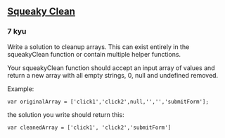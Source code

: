 <h2><a href=https://www.codewars.com/kata/53a8beaca9198e77b9000309/train/javascript target="_blank">Squeaky Clean</a></h2><h3>7 kyu</h3><p>Write a solution to cleanup arrays. This can exist entirely in the squeakyClean function or contain multiple helper functions. </p><p>Your squeakyClean function should accept an input array of values and return a new array with all empty strings, 0, null and undefined removed. </p><p>Example:</p><pre><code>var originalArray = ['click1','click2',null,'','','submitForm'];</code></pre><p>the solution you write should return this:</p><pre><code>var cleanedArray = ['click1', 'click2','submitForm'] </code></pre>
